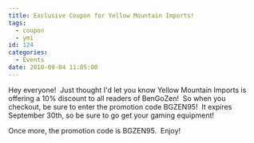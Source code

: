 ```yaml
---
title: Exclusive Coupon for Yellow Mountain Imports!
tags:
  - coupon
  - ymi
id: 124
categories:
  - Events
date: 2010-09-04 11:05:00
---
```


Hey everyone!  Just thought I'd let you know Yellow Mountain Imports is offering a 10% discount to all readers of BenGoZen!  So when you checkout, be sure to enter the promotion code BGZEN95!  It expires September 30th, so be sure to go get your gaming equipment!

Once more, the promotion code is BGZEN95\.  Enjoy!